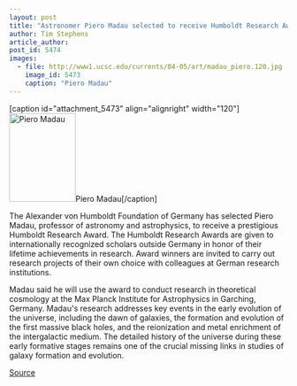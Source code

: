 ```yaml
---
layout: post
title: "Astronomer Piero Madau selected to receive Humboldt Research Award"
author: Tim Stephens
article_author: 
post_id: 5474
images:
  - file: http://www1.ucsc.edu/currents/04-05/art/madau_piero.120.jpg
    image_id: 5473
    caption: "Piero Madau"
---
```


[caption id="attachment_5473" align="alignright" width="120"]<a href="http://dev-ucsc-news.pantheonsite.io/wp-content/uploads/2005/02/madau_piero.120.jpg"><img class="size-full wp-image-5473" src="http://dev-ucsc-news.pantheonsite.io/wp-content/uploads/2005/02/madau_piero.120.jpg" alt="Piero Madau" width="120" height="160" /></a>Piero Madau[/caption]
<a name="content" id="content"></a>
<p>
  The Alexander von Humboldt Foundation of Germany has selected Piero Madau, professor of astronomy and astrophysics, to receive a prestigious Humboldt Research Award. The Humboldt Research Awards are given to internationally recognized scholars outside Germany in honor of their lifetime achievements in research. Award winners are invited to carry out research projects of their own choice with colleagues at German research institutions.
</p>
<p>
  Madau said he will use the award to conduct research in theoretical cosmology at the Max Planck Institute for Astrophysics in Garching, Germany. Madau's research addresses key events in the early evolution of the universe, including the dawn of galaxies, the formation and evolution of the first massive black holes, and the reionization and metal enrichment of the intergalactic medium. The detailed history of the universe during these early formative stages remains one of the crucial missing links in studies of galaxy formation and evolution.
</p>
<p><a href="http://www1.ucsc.edu/currents/04-05/02-28/awards-madau.asp" title="Permalink to awards-madau">Source</a></p>
